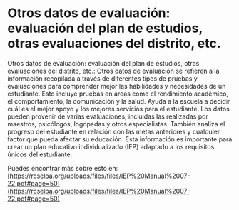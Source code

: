 # Otros datos de evaluación: evaluación del plan de estudios, otras evaluaciones del distrito, etc.
Otros datos de evaluación: evaluación del plan de estudios, otras evaluaciones del distrito, etc.: Otros datos de evaluación se refieren a la información recopilada a través de diferentes tipos de pruebas y evaluaciones para comprender mejor las habilidades y necesidades de un estudiante. Esto incluye pruebas en áreas como el rendimiento académico, el comportamiento, la comunicación y la salud. Ayuda a la escuela a decidir cuál es el mejor apoyo y los mejores servicios para el estudiante. Los datos pueden provenir de varias evaluaciones, incluidas las realizadas por maestros, psicólogos, logopedas y otros especialistas. También analiza el progreso del estudiante en relación con las metas anteriores y cualquier factor que pueda afectar su educación. Esta información es importante para crear un plan educativo individualizado (IEP) adaptado a los requisitos únicos del estudiante.

Puedes encontrar más sobre esto en: [https://rcselpa.org/uploads/files/files/IEP%20Manual%2007-22.pdf#page=50](https://rcselpa.org/uploads/files/files/IEP%20Manual%2007-22.pdf#page=50)
